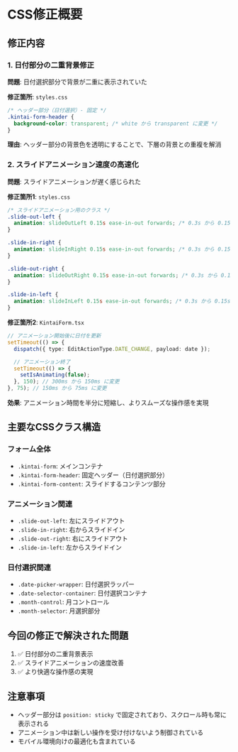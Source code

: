 # CSS修正概要

## 修正内容

### 1. 日付部分の二重背景修正

**問題**: 日付選択部分で背景が二重に表示されていた

**修正箇所**: `styles.css`

```css
/* ヘッダー部分（日付選択）- 固定 */
.kintai-form-header {
  background-color: transparent; /* white から transparent に変更 */
}
```

**理由**: ヘッダー部分の背景色を透明にすることで、下層の背景との重複を解消

### 2. スライドアニメーション速度の高速化

**問題**: スライドアニメーションが遅く感じられた

**修正箇所1**: `styles.css`

```css
/* スライドアニメーション用のクラス */
.slide-out-left {
  animation: slideOutLeft 0.15s ease-in-out forwards; /* 0.3s から 0.15s に変更 */
}

.slide-in-right {
  animation: slideInRight 0.15s ease-in-out forwards; /* 0.3s から 0.15s に変更 */
}

.slide-out-right {
  animation: slideOutRight 0.15s ease-in-out forwards; /* 0.3s から 0.15s に変更 */
}

.slide-in-left {
  animation: slideInLeft 0.15s ease-in-out forwards; /* 0.3s から 0.15s に変更 */
}
```

**修正箇所2**: `KintaiForm.tsx`

```typescript
// アニメーション開始後に日付を更新
setTimeout(() => {
  dispatch({ type: EditActionType.DATE_CHANGE, payload: date });

  // アニメーション終了
  setTimeout(() => {
    setIsAnimating(false);
  }, 150); // 300ms から 150ms に変更
}, 75); // 150ms から 75ms に変更
```

**効果**: アニメーション時間を半分に短縮し、よりスムーズな操作感を実現

## 主要なCSSクラス構造

### フォーム全体

- `.kintai-form`: メインコンテナ
- `.kintai-form-header`: 固定ヘッダー（日付選択部分）
- `.kintai-form-content`: スライドするコンテンツ部分

### アニメーション関連

- `.slide-out-left`: 左にスライドアウト
- `.slide-in-right`: 右からスライドイン
- `.slide-out-right`: 右にスライドアウト
- `.slide-in-left`: 左からスライドイン

### 日付選択関連

- `.date-picker-wrapper`: 日付選択ラッパー
- `.date-selector-container`: 日付選択コンテナ
- `.month-control`: 月コントロール
- `.month-selector`: 月選択部分

## 今回の修正で解決された問題

1. ✅ 日付部分の二重背景表示
2. ✅ スライドアニメーションの速度改善
3. ✅ より快適な操作感の実現

## 注意事項

- ヘッダー部分は `position: sticky` で固定されており、スクロール時も常に表示される
- アニメーション中は新しい操作を受け付けないよう制御されている
- モバイル環境向けの最適化も含まれている
